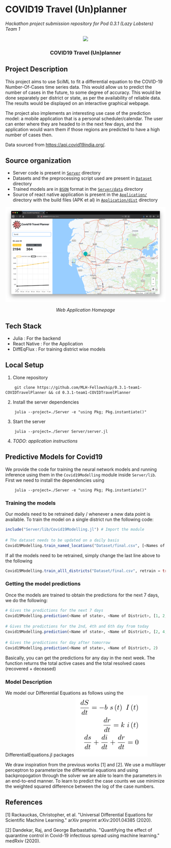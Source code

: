 # COVID19 Travel (Un)planner
_Hackathon project submission repository for Pod 0.3.1 (Lazy Lobsters) Team 1_

<p align="center">
<img src="https://user-images.githubusercontent.com/33966400/83805035-c365f680-a6cc-11ea-9fcf-82c46f82fad0.png" width=256>
<br />
<h3 align="center">COVID19 Travel (Un)planner</h3>
</p>

## Project Description
This project aims to use SciML to fit a differential equation to the COVID-19 Number-Of-Cases time series data. This would allow us to predict the number of cases in the future, to some degree of accuracy. This would be done separately per district or state, as per the availability of reliable data. The results would be displayed on an interactive graphical webpage.

The project also implements an interesting use case of the prediction model: a mobile application that is a personal scheduler/calendar. The user can enter where they are headed to in the next few days, and the application would warn them if those regions are predicted to have a high number of cases then.

Data sourced from https://api.covid19india.org/.

## Source organization

- Server code is present in [`Server`](Server/) directory
- Datasets and the preprocessing script used are present in [`Dataset`](Dataset/) directory
- Trained models are in [`BSON`](https://github.com/JuliaIO/BSON.jl) format in the [`Server/data`](Server/data) directory
- Source of react native application is present in the [`Application/`](Application/) directory with the build files (APK et al) in [`Application/dist`](Application/dist) directory

![webapp](Screenshots/webapp.png)

<p align="center">
	<i>Web Application Homepage</i>
</p>

## Tech Stack

- Julia : For the backend
- React Native : For the Application
- DiffEqFlux : For training district wise models

## Local Setup

1. Clone repository
```
	git clone https://github.com/MLH-Fellowship/0.3.1-team1-COVIDTravelPlanner && cd 0.3.1-team1-COVIDTravelPlanner
```

2. Install the server dependencies
```
	julia --project=./Server -e "using Pkg; Pkg.instantiate()"
```

3. Start the server
```
	julia --project=./Server Server/server.jl
```

4. _TODO: application instructions_


## Predictive Models for Covid19

We provide the code for training the neural network models and running inference using them in the `Covid19Modelling` module inside `Server/lib`. First we need to install the
dependencies using 
```
	julia --project=./Server -e "using Pkg; Pkg.instantiate()"
```

### Training the models

Our models need to be retrained daily / whenever a new data point is available. To train the model on a single
district run the following code:

```julia
include("Server/lib/Covid19Modelling.jl") # Import the module

# The dataset needs to be updated on a daily basis
Covid19Modelling.train_named_locations("Dataset/final.csv", [<Names of Districts>], [<Names of States>], retrain = true, each_epochs = 100)
```

If all the models need to be retrained, simply change the last line above to the following

```julia
Covid19Modelling.train_alll_districts("Dataset/final.csv", retrain = true, each_epochs = 100)
```

### Getting the model predictions

Once the models are trained to obtain the predictions for the next 7 days, we do the following:

```julia
# Gives the predictions for the next 7 days
Covid19Modelling.prediction(<Name of state>, <Name of District>, [1, 2, 3, 4, 5, 6, 7])

# Gives the predictions for the 2nd, 4th and 6th day from today
Covid19Modelling.prediction(<Name of state>, <Name of District>, [2, 4, 6])

# Gives the predictions for day after tomorrow
Covid19Modelling.prediction(<Name of state>, <Name of District>, 2)
```
Basically, you can get the predictions for any day in the next week. The function returns the total active cases and the total resolved cases (recovered + deceased)


### Model Description

We model our Differential Equations as follows using the DifferentialEquations.jl packages
![webapp](Screenshots/sir.png)

We draw inspiration from the previous works [1] and [2]. We use a multilayer perceptron to parameterize the differential equations
and using backpropogation through the solver we are able to learn the parameters in an end-to-end manner. To learn to predict the case
counts we use minimize the weighted squared difference between the log of the case numbers.

## References

[1] Rackauckas, Christopher, et al. "Universal Differential Equations for Scientific Machine Learning." arXiv preprint arXiv:2001.04385 (2020).

[2] Dandekar, Raj, and George Barbastathis. "Quantifying the effect of quarantine control in Covid-19 infectious spread using machine learning." medRxiv (2020).

